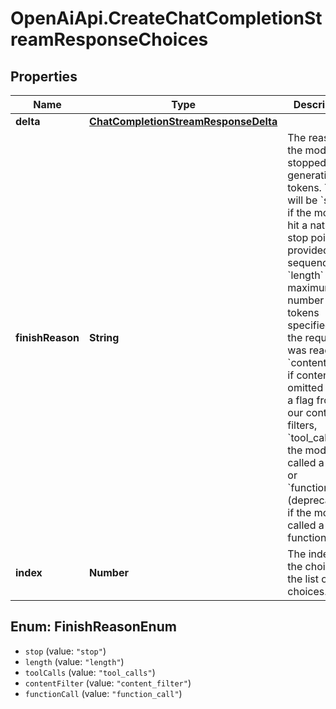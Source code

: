 # OpenAiApi.CreateChatCompletionStreamResponseChoices

## Properties
Name | Type | Description | Notes
------------ | ------------- | ------------- | -------------
**delta** | [**ChatCompletionStreamResponseDelta**](ChatCompletionStreamResponseDelta.md) |  | 
**finishReason** | **String** | The reason the model stopped generating tokens. This will be &#x60;stop&#x60; if the model hit a natural stop point or a provided stop sequence, &#x60;length&#x60; if the maximum number of tokens specified in the request was reached, &#x60;content_filter&#x60; if content was omitted due to a flag from our content filters, &#x60;tool_calls&#x60; if the model called a tool, or &#x60;function_call&#x60; (deprecated) if the model called a function.  | 
**index** | **Number** | The index of the choice in the list of choices. | 

<a name="FinishReasonEnum"></a>
## Enum: FinishReasonEnum

* `stop` (value: `"stop"`)
* `length` (value: `"length"`)
* `toolCalls` (value: `"tool_calls"`)
* `contentFilter` (value: `"content_filter"`)
* `functionCall` (value: `"function_call"`)

